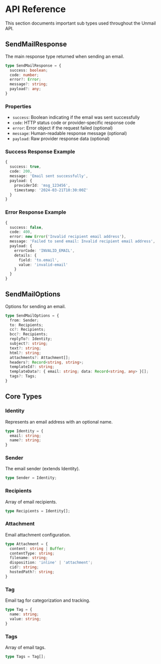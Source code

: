 # API Reference
This section documents important sub types used throughout the Unmail API.



## SendMailResponse

The main response type returned when sending an email.

```typescript
type SendMailResponse = {
  success: boolean;
  code: number;
  error?: Error;
  message?: string;
  payload?: any;
}
```

### Properties

- `success`: Boolean indicating if the email was sent successfully
- `code`: HTTP status code or provider-specific response code
- `error`: Error object if the request failed (optional)
- `message`: Human-readable response message (optional)
- `payload`: Raw provider response data (optional)

### Success Response Example

```typescript
{
  success: true,
  code: 200,
  message: 'Email sent successfully',
  payload: {
    providerId: 'msg_123456',
    timestamp: '2024-03-21T10:30:00Z'
  }
}
```

### Error Response Example

```typescript
{
  success: false,
  code: 400,
  error: new Error('Invalid recipient email address'),
  message: 'Failed to send email: Invalid recipient email address',
  payload: {
    errorCode: 'INVALID_EMAIL',
    details: {
      field: 'to.email',
      value: 'invalid-email'
    }
  }
}
```

## SendMailOptions

Options for sending an email.

```typescript
type SendMailOptions = {
  from: Sender;
  to: Recipients;
  cc?: Recipients;
  bcc?: Recipients;
  replyTo?: Identity;
  subject?: string;
  text?: string;
  html?: string;
  attachments?: Attachment[];
  headers?: Record<string, string>;
  templateId?: string;
  templateData?: { email: string; data: Record<string, any> }[];
  tags?: Tags;
}
```

## Core Types

### Identity

Represents an email address with an optional name.

```typescript
type Identity = {
  email: string;
  name?: string;
}
```

### Sender

The email sender (extends Identity).

```typescript
type Sender = Identity;
```

### Recipients

Array of email recipients.

```typescript
type Recipients = Identity[];
```

### Attachment

Email attachment configuration.

```typescript
type Attachment = {
  content: string | Buffer;
  contentType: string;
  filename: string;
  disposition: 'inline' | 'attachment';
  cid?: string;
  hostedPath?: string;
}
```

### Tag

Email tag for categorization and tracking.

```typescript
type Tag = {
  name: string;
  value: string;
}
```

### Tags

Array of email tags.

```typescript
type Tags = Tag[];
```
